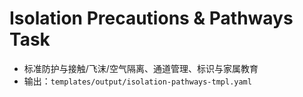 # Isolation Precautions & Pathways Task

- 标准防护与接触/飞沫/空气隔离、通道管理、标识与家属教育
- 输出：`templates/output/isolation-pathways-tmpl.yaml`
